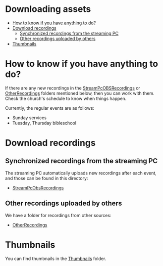 <h1>Downloading assets</h1>

<!-- TOC -->
* [How to know if you have anything to do?](#how-to-know-if-you-have-anything-to-do)
* [Download recordings](#download-recordings)
  * [Synchronized recordings from the streaming PC](#synchronized-recordings-from-the-streaming-pc)
  * [Other recordings uploaded by others](#other-recordings-uploaded-by-others)
* [Thumbnails](#thumbnails)
<!-- TOC -->

# How to know if you have anything to do?

If there are any new recordings in the [StreamPcOBSRecordings](https://drive.google.com/drive/folders/1hNNs13uH2axNPDnkZgHyR10jpfO7UVrc) or [OtherRecordings](https://drive.google.com/drive/folders/17gQgmRwi3JmZXZ_OICUVdbewtcM3omxd?usp=sharing) folders mentioned below,
then you can work with them. Check the church's schedule to know when things happen.

Currently, the regular events are as follows:
 * Sunday services
 * Tuesday, Thursday bibleschool


# Download recordings

## Synchronized recordings from the streaming PC

The streaming PC automatically uploads new recordings after each event,
and those can be found in this directory:

 * [StreamPcObsRecordings](https://drive.google.com/drive/folders/1hNNs13uH2axNPDnkZgHyR10jpfO7UVrc)

## Other recordings uploaded by others

We have a folder for recordings from other sources:

 * [OtherRecordings](https://drive.google.com/drive/folders/17gQgmRwi3JmZXZ_OICUVdbewtcM3omxd?usp=sharing)

# Thumbnails

You can find thumbnails in the [Thumbnails](https://drive.google.com/drive/folders/1G_yGUalItjvr9RIatlAt7c1_WIkqtqAj?usp=sharing) folder.

